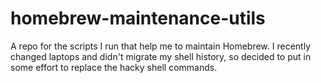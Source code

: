 # homebrew-maintenance-utils

A repo for the scripts I run that help me to maintain Homebrew. I recently changed laptops and didn't migrate my shell history, so decided to put in some effort to replace the hacky shell commands.

